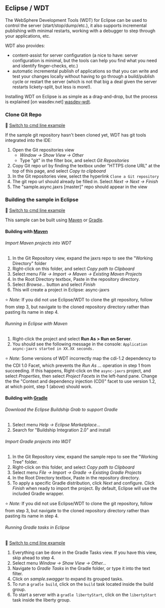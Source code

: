## Eclipse / WDT

The WebSphere Development Tools (WDT) for Eclipse can be used to control the server (start/stop/dump/etc.), it also supports incremental publishing with minimal restarts, working with a debugger to step through your applications, etc.

WDT also provides:

* content-assist for server configuration (a nice to have: server configuration is minimal, but the tools can help you find what you need and identify finger-checks, etc.)
* automatic incremental publish of applications so that you can write and test your changes locally without having to go through a build/publish cycle or restart the server (which is not that big a deal given the server restarts lickety-split, but less is more!).

Installing WDT on Eclipse is as simple as a drag-and-drop, but the process is explained [on wasdev.net] [wasdev-wdt].

[wasdev-wdt]: https://developer.ibm.com/wasdev/downloads/liberty-profile-using-eclipse/

### Clone Git Repo
:pushpin: [Switch to cmd line example](/docs/Using-cmd-line.md/#clone-git-repo)

If the sample git repository hasn't been cloned yet, WDT has git tools integrated into the IDE:

1.  Open the Git repositories view
    * *Window -> Show View -> Other*
    * Type "git" in the filter box, and select *Git Repositories*
2.  Copy Git repo url by finding the textbox under "HTTPS clone URL" at the top of this page, and select *Copy to clipboard*
3.  In the Git repositories view, select the hyperlink `Clone a Git repository`
4.  The git repo url should already be filled in.  Select *Next -> Next -> Finish*
5.  The "sample.async.jaxrs [master]" repo should appear in the view

### Building the sample in Eclipse
:pushpin: [Switch to cmd line example](/docs/Using-cmd-line.md/#building-the-sample)

This sample can be built using [Maven](#building-with-maven) or [Gradle](#building-with-gradle).

#### Building with [Maven](http://maven.apache.org/)

###### Import Maven projects into WDT

1.  In the Git Repository view, expand the jaxrs repo to see the "Working Directory" folder
2.  Right-click on this folder, and select *Copy path to Clipboard*
3.  Select menu *File -> Import -> Maven -> Existing Maven Projects*
4.  In the Root Directory textbox, Paste in the repository directory.
5.  Select *Browse...* button and select *Finish* 
6.  This will create a project in Eclipse: async-jaxrs

:star: *Note:* If you did not use Eclipse/WDT to clone the git repository, follow from step 3, but navigate to the cloned repository directory rather than pasting its name in step 4.

###### Running in Eclipse with Maven

1. Right-click the project and select **Run As > Run on Server**.
2. You should see the following message in the console: `Application async-jaxrs started in XX.XX seconds.`

:star: *Note:* Some versions of WDT incorrectly map the cdi-1.2 dependency to the CDI 1.0 Facet, which prevents the *Run As ...* operation in step 1 from succeeding. If this happens, Right-click on the `async-jaxrs` project, and select *Properties*, then select *Project Facets* in the left-hand pane. Change the the "Context and dependency injection (CDI)" facet to use version 1.2, at which point, step 1 (above) should work.

#### Building with [Gradle](https://gradle.org/)

###### Download the Eclipse Buildship Grab to support Gradle
1. Select menu *Help -> Eclipse Marketplace...*
2. Search for "Buildship Integration 2.0" and install

###### Import Gradle projects into WDT

1. In the Git Repository view, expand the sample repo to see the "Working Tree" folder.
2. Right-click on this folder, and select *Copy path to Clipboard*
3. Select menu *File -> Import -> Gradle -> Existing Gradle Projects*
4. In the Root Directory textbox, Paste in the repository directory.
5. To apply a specific Gradle distribution, click *Next* and configure. Click *Finish* when ready to import the project. By default, Eclipse will use the included Gradle wrapper.

:star: *Note:* If you did not use Eclipse/WDT to clone the git repository, follow from step 3, but navigate to the cloned repository directory rather than pasting its name in step 4. 

###### Running Gradle tasks in Eclipse

:pushpin: [Switch to cmd line example](/docs/Using-cmd-line.md/#running-with-gradle)

1. Everything can be done in the Gradle Tasks view. If you have this view, skip ahead to step 4.
2. Select menu *Window -> Show View -> Other...*
3. Navigate to *Gradle Tasks* in the Gradle folder, or type it into the text filter.
4. Click on *sample.swagger* to expand its grouped tasks.
5. To run a `gradle build`, click on the `build` task located inside the build group.
6. To start a server with a `gradle libertyStart`, click on the `libertyStart` task inside the liberty group. 

